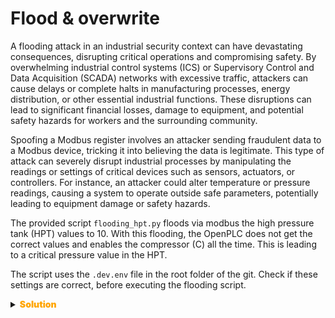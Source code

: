 # Flood & overwrite
A flooding attack in an industrial security context can have devastating consequences, disrupting critical operations and compromising safety.
By overwhelming industrial control systems (ICS) or Supervisory Control and Data Acquisition (SCADA) networks with excessive traffic, attackers can cause delays or complete halts in manufacturing processes, energy distribution, or other essential industrial functions.
These disruptions can lead to significant financial losses, damage to equipment, and potential safety hazards for workers and the surrounding community.

Spoofing a Modbus register involves an attacker sending fraudulent data to a Modbus device, tricking it into believing the data is legitimate.
This type of attack can severely disrupt industrial processes by manipulating the readings or settings of critical devices such as sensors, actuators, or controllers.
For instance, an attacker could alter temperature or pressure readings, causing a system to operate outside safe parameters, potentially leading to equipment damage or safety hazards.

The provided script `flooding_hpt.py` floods via modbus the high pressure tank (HPT) values to 10.
With this flooding, the OpenPLC does not get the correct values and enables the compressor (C) all the time.
This is leading to a critical pressure value in the HPT.

The script uses the `.dev.env` file in the root folder of the git.
Check if these settings are correct, before executing the flooding script.


<details>
  <summary><strong><span style="color:orange;font-weight: 900">Solution</span></strong></summary>

  Execute the provided script to flood the sensor values of the high pressure tank (HPT).
  This script is designed to continuously send a specific value to a Modbus TCP device to simulate flooding a high-pressure tank (HPT) in a system controlled by an OpenPLC. 
  The script is intended to flood a high-pressure tank's register in an OpenPLC system by repeatedly writing a specific value (10) to a Modbus register (1126).
  It connects to a Modbus TCP device using the IP address specified in an environment file and performs the flooding operation at a very high frequency.
  This script would be used in scenarios where testing or stress-testing of the PLC's handling of high-frequency updates is required.
  
  ```sh
  python3 flooding_hpt.py
  ```

What can be observed on the FUXA HMI and what happens to the physical process?

* Historical Data and Trends: The interface provides access to historical data and trend analysis. This feature enables operators to review past performance, analyze trends over time, and make data-driven decisions to optimize process efficiency.
* Response to Alerts: When an alert is triggered, it often prompts immediate action. For example, if a temperature sensor detects an anomaly, the HMI might notify the operator to take corrective measures, such as reducing the heat or shutting down a component to prevent damage.

</details>

